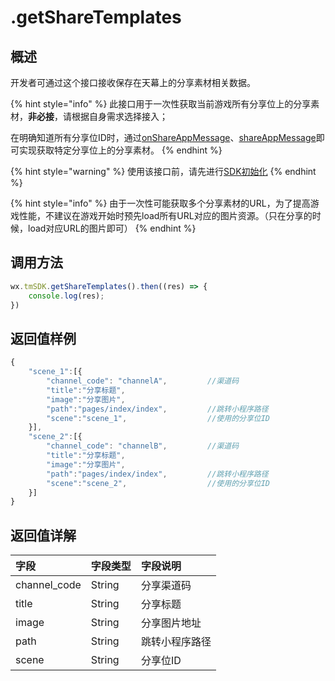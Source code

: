 # .getShareTemplates

## 概述

开发者可通过这个接口接收保存在天幕上的分享素材相关数据。

{% hint style="info" %}
此接口用于一次性获取当前游戏所有分享位上的分享素材，**非必接**，请根据自身需求选择接入；

在明确知道所有分享位ID时，通过[onShareAppMessage](onshareappmessage.md)、[shareAppMessage](shareappmessage.md)即可实现获取特定分享位上的分享素材。
{% endhint %}

{% hint style="warning" %}
使用该接口前，请先进行[SDK初始化](../../../selling/dev-guide/initialization.md)
{% endhint %}

{% hint style="info" %}
由于一次性可能获取多个分享素材的URL，为了提高游戏性能，不建议在游戏开始时预先load所有URL对应的图片资源。（只在分享的时候，load对应URL的图片即可）
{% endhint %}

## **调用方法**

```javascript
wx.tmSDK.getShareTemplates().then((res) => {
    console.log(res);
})
```

## **返回值样例**

```javascript
{
    "scene_1":[{
        "channel_code": "channelA",         //渠道码
        "title":"分享标题",
        "image":"分享图片",
        "path":"pages/index/index",         //跳转小程序路径
        "scene":"scene_1",                  //使用的分享位ID
    }],
    "scene_2":[{
        "channel_code": "channelB",         //渠道码
        "title":"分享标题",
        "image":"分享图片",
        "path":"pages/index/index",         //跳转小程序路径
        "scene":"scene_2",                  //使用的分享位ID
    }]
}
```

## **返回值详解**

| 字段 | 字段类型 | 字段说明 |
| :--- | :--- | :--- |
| channel\_code | String | 分享渠道码 |
| title | String | 分享标题 |
| image | String | 分享图片地址 |
| path | String | 跳转小程序路径 |
| scene | String | 分享位ID |

